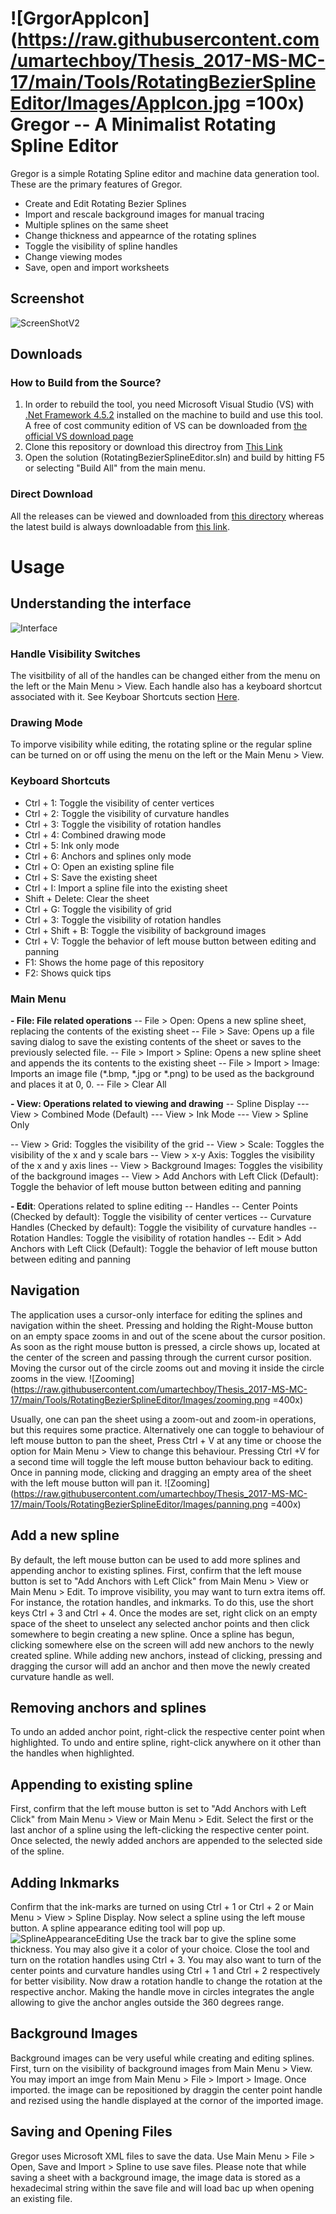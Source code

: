 # ![GrgorAppIcon](https://raw.githubusercontent.com/umartechboy/Thesis_2017-MS-MC-17/main/Tools/RotatingBezierSplineEditor/Images/AppIcon.jpg =100x) Gregor -- A Minimalist Rotating Spline Editor

Gregor is a simple Rotating Spline editor and machine data generation tool. These are the primary features of Gregor.
 - Create and Edit Rotating Bezier Splines
 - Import and rescale background images for manual tracing
 - Multiple splines on the same sheet
 - Change thickness and appearnce of the rotating splines
 - Toggle the visibility of spline handles
 - Change viewing modes
 - Save, open and import worksheets

## Screenshot
![ScreenShotV2](https://raw.githubusercontent.com/umartechboy/Thesis_2017-MS-MC-17/main/Tools/RotatingBezierSplineEditor/Images/ScreenShotV2.JPG)
## Downloads
### How to Build from the Source?

 1. In order to rebuild the tool, you need Microsoft Visual Studio (VS) with [.Net Framework 4.5.2](https://www.microsoft.com/en-pk/download/details.aspx?id=42642) installed on the machine to build and use this tool. A free of cost community edition of VS can be downloaded from [the official VS download page](.https://visualstudio.microsoft.com/downloads/)
 2. Clone this repository or download this directroy from [This Link](https://minhaskamal.github.io/DownGit/#/home?url=https://github.com/umartechboy/Thesis_2017-MS-MC-17/tree/main/Tools/RotatingBezierSplineEditor)
 3. Open the solution (RotatingBezierSplineEditor.sln) and build by hitting F5 or selecting "Build All" from the main menu.
 ### Direct Download
All the releases can be viewed and downloaded from [this directory](https://github.com/umartechboy/Thesis_2017-MS-MC-17/tree/main/Tools/RotatingBezierSplineEditor/Builds) whereas the latest build is always downloadable from [this link](https://raw.githubusercontent.com/umartechboy/Thesis_2017-MS-MC-17/main/Tools/RotatingBezierSplineEditor/Builds/Latest.rar).

# Usage
## Understanding the interface
![Interface](https://raw.githubusercontent.com/umartechboy/Thesis_2017-MS-MC-17/main/Tools/RotatingBezierSplineEditor/Images/Interface.JPG)
### Handle Visibility Switches
The visitbility of all of the handles can be changed either from the menu on the left or the Main Menu > View. Each handle also has a keyboard shortcut associated with it. See Keyboar Shortcuts section [Here](#Keyboard%20Shortcuts).
### Drawing Mode
To imporve visibility while editing, the rotating spline or the regular spline can be turned on or off using the menu on the left or the Main Menu > View.
### Keyboard Shortcuts
 - Ctrl + 1: Toggle the visibility of center vertices
 - Ctrl + 2: Toggle the visibility of curvature handles
 - Ctrl + 3: Toggle the visibility of rotation handles
 - Ctrl + 4: Combined drawing mode
 - Ctrl + 5: Ink only mode
 - Ctrl + 6: Anchors and splines only mode
 - Ctrl + O: Open an existing spline file
 - Ctrl + S: Save the existing sheet
 - Ctrl + I: Import a spline file into the existing sheet
 - Shift + Delete: Clear the sheet
 - Ctrl + G: Toggle the visibility of grid
 - Ctrl + 3: Toggle the visibility of rotation handles
 - Ctrl + Shift + B: Toggle the visibility of background images
 - Ctrl + V: Toggle the behavior of left mouse button between editing and panning
 - F1: Shows the home page of this repository
 - F2: Shows quick tips
### Main Menu
**- File: File related operations**
-- File > Open: Opens a new spline sheet, replacing the contents of the existing sheet
-- File > Save: Opens up a file saving dialog to save the existing contents of the sheet or saves to the previously selected file.
-- File > Import > Spline: Opens a new spline sheet and appends the its contents to 
the existing sheet
-- File > Import > Image: Imports an image file (*.bmp, *.jpg or *.png) to be used as the background and places it at 0, 0.
-- File > Clear All

**- View: Operations related to viewing and drawing**
-- Spline Display
---  View > Combined Mode (Default)
--- View > Ink Mode
--- View > Spline Only

--  View > Grid: Toggles the visibility of the grid
-- View > Scale: Toggles the visibility of the x and y scale bars
-- View > x-y Axis: Toggles the visibility of the x and y axis lines
-- View > Background Images: Toggles the visibility of the background images
-- View > Add Anchors with Left Click (Default): Toggle the behavior of left mouse button between editing and panning

**- Edit**: Operations related to spline editing
-- Handles
 -- Center Points (Checked by default): Toggle the visibility of center vertices
 -- Curvature Handles (Checked by default): Toggle the visibility of curvature handles
 -- Rotation Handles: Toggle the visibility of rotation handles
-- Edit > Add Anchors with Left Click (Default): Toggle the behavior of left mouse button between editing and panning
## Navigation
The application uses a cursor-only interface for editing the splines and navigation within the sheet. Pressing and holding the Right-Mouse button on an empty space zooms in and out of the scene about the cursor position. As soon as the right mouse button is pressed, a circle shows up, located at the center of the screen and passing through the current cursor position. Moving the cursor out of the circle zooms out and moving it inside the circle zooms in the view. ![Zooming](https://raw.githubusercontent.com/umartechboy/Thesis_2017-MS-MC-17/main/Tools/RotatingBezierSplineEditor/Images/zooming.png =400x)

Usually, one can pan the sheet using a zoom-out and zoom-in operations, but this requires some practice. Alternatively one can toggle to behaviour of left mouse button to pan the sheet, Press Ctrl + V at any time or choose the option for Main Menu > View to change this behaviour. Pressing Ctrl +V for a second time will toggle the left mouse button behaviour back to editing. Once in panning mode, clicking and dragging an empty area of the sheet with the left mouse button will pan it. ![Zooming](https://raw.githubusercontent.com/umartechboy/Thesis_2017-MS-MC-17/main/Tools/RotatingBezierSplineEditor/Images/panning.png =400x)

## Add a new spline
By default, the left mouse button can be used to add more splines and appending anchor to existing splines. First, confirm that the left mouse button is set to "Add Anchors with Left Click" from Main Menu > View or Main Menu > Edit. To improve visibility, you may want to turn extra items off. For instance, the rotation handles, and inkmarks. To do this, use the short keys Ctrl + 3 and Ctrl + 4. Once the modes are set, right click on an empty space of the sheet to unselect any selected anchor points and then click somewhere to begin creating a new spline. Once a spline has begun, clicking somewhere else on the screen will add new anchors to the newly created spline. While adding new anchors, instead of clicking, pressing and dragging the cursor will add an anchor and then move the newly created curvature handle as well. 
## Removing anchors and splines
To undo an added anchor point, right-click the respective center point when highlighted. To undo and entire spline, right-click anywhere on it other than the handles when highlighted.
## Appending to existing spline
First, confirm that the left mouse button is set to "Add Anchors with Left Click" from Main Menu > View or Main Menu > Edit. Select the first or the last anchor of a spline using the left-clicking the respective center point. Once selected, the newly added anchors are appended to the selected side of the spline.
## Adding Inkmarks
Confirm that the ink-marks are turned on using Ctrl + 1 or Ctrl + 2 or Main Menu > View > Spline Display. Now select a spline using the left mouse button. A spline appearance editing tool will pop up. ![SplineAppearanceEditing](https://raw.githubusercontent.com/umartechboy/Thesis_2017-MS-MC-17/main/Tools/RotatingBezierSplineEditor/Images/splineappearancetool.JPG)
Use the track bar to give the spline some thickness. You may also give it a color of your choice. Close the tool and turn on the rotation handles using Ctrl + 3. You may also want to turn of the center points and curvature handles using Ctrl + 1 and Ctrl + 2 respectively for better visibility. Now draw a rotation handle to change the rotation at the respective anchor. Making the handle move in circles integrates the angle allowing to give the anchor angles outside the 360 degrees range.
## Background Images
Background images can be very useful while creating and editing splines. First, turn on the visibility of background images from Main Menu > View. You may import an imge from Main Menu > File > Import > Image. Once imported. the image can be repositioned by draggin the center point handle and rezised using the handle displayed at the cornor of the imported image.
## Saving and Opening Files
Gregor uses Microsoft XML files to save the data. Use Main Menu > File > Open, Save and Import > Spline to use save files. Please note that while saving a sheet with a background image, the image data is stored as a hexadecimal string within the save file and will load bac up when opening an existing file.
